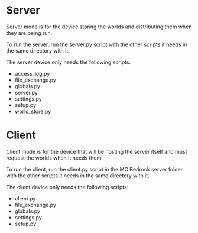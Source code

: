 # Server

Server mode is for the device storing the worlds and distributing them when they are being run.

To run the server, run the server.py script with the other scripts it needs in the same directory with it.

The server device only needs the following scripts:

- access_log.py
- file_exchange.py
- globals.py
- server.py
- settings.py
- setup.py
- world_store.py

# Client

Client mode is for the device that will be hosting the server itself and must request the worlds when it needs them.

To run the client, run the client.py script in the MC Bedrock server folder with the other scripts it needs in the same directory with it.

The client device only needs the following scripts:

- client.py
- file_exchange.py
- globals.py
- settings.py
- setup.py
